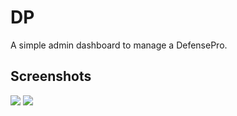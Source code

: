 # DP
A simple admin dashboard to manage a DefensePro.

## Screenshots

![](https://raw.githubusercontent.com/alexfrancow/DP/dev/PoC/1.png)
![](https://raw.githubusercontent.com/alexfrancow/DP/dev/PoC/2.png)
